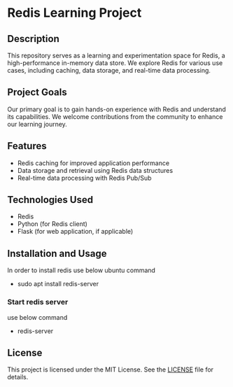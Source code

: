 # Redis Learning Project

## Description
This repository serves as a learning and experimentation space for Redis, a high-performance in-memory data store. We explore Redis for various use cases, including caching, data storage, and real-time data processing.

## Project Goals
Our primary goal is to gain hands-on experience with Redis and understand its capabilities. We welcome contributions from the community to enhance our learning journey.

## Features
- Redis caching for improved application performance
- Data storage and retrieval using Redis data structures
- Real-time data processing with Redis Pub/Sub

## Technologies Used
- Redis
- Python (for Redis client)
- Flask (for web application, if applicable)

## Installation and Usage
In order to install redis use below ubuntu command
- sudo apt install redis-server
### Start redis server
use below command
- redis-server



## License
This project is licensed under the MIT License. See the [LICENSE](LICENSE) file for details.

